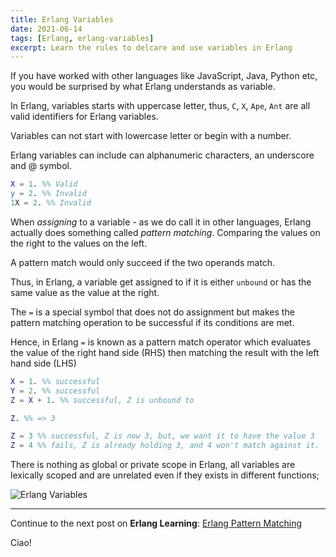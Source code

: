 ```yaml
---
title: Erlang Variables
date: 2021-06-14
tags: [Erlang, erlang-variables]
excerpt: Learn the rules to delcare and use variables in Erlang
---
```


If you have worked with other languages like JavaScript, Java, Python etc, you would be surprised by what Erlang understands as variable.

In Erlang, variables starts with uppercase letter, thus, `C`, `X`, `Ape`, `Ant` are all valid identifiers for Erlang variables.

Variables can not start with lowercase letter or begin with a number.

Erlang variables can include can alphanumeric characters, an underscore and @ symbol.

```erlang
X = 1. %% Valid
y = 2. %% Invalid
1X = 2. %% Invalid
```

When _assigning_ to a variable - as we do call it in other languages, Erlang actually does something called _pattern matching_. Comparing the values on the right to the values on the left.

A pattern match would only succeed if the two operands match.

Thus, in Erlang, a variable get assigned to if it is either `unbound` or has the same value as the value at the right.

The `=` is a special symbol that does not do assignment but makes the pattern matching operation to be successful if its conditions are met.

Hence, in Erlang `=` is known as a pattern match operator which evaluates the value of the right hand side (RHS) then matching the result with the left hand side (LHS)

```erlang
X = 1. %% successful
Y = 2. %% successful
Z = X + 1. %% successful, Z is unbound to

Z. %% => 3

Z = 3 %% successful, Z is now 3, but, we want it to have the value 3
Z = 4 %% fails, Z is already holding 3, and 4 won't match against it.
```

There is nothing as global or private scope in Erlang, all variables are lexically scoped and are unrelated even if they exists in different functions;

![Erlang Variables](/assets/erlang-variables.png)

---

Continue to the next post on **Erlang Learning**: [Erlang Pattern Matching](/blog/erlang-pattern-matching/)

Ciao!
